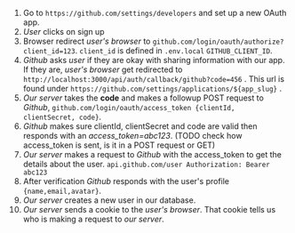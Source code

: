 1. Go to `https://github.com/settings/developers` and set up a new OAuth app.
2. _User_ clicks on sign up
3. Browser redirect _user's browser_ to `github.com/login/oauth/authorize?client_id=123`. `client_id` is defined in `.env.local` `GITHUB_CLIENT_ID`.
4. _Github_ asks _user_ if they are okay with sharing information with our app.  If they are, _user's browser_ get redirected to `http://localhost:3000/api/auth/callback/github?code=456` . This url is found under `https://github.com/settings/applications/${app_slug}` .
5. _Our server_ takes the __code__ and makes a followup POST request to _Github_, `github.com/login/oauth/access_token {clientId, clientSecret, code}`.
6. _Github_ makes sure clientId, clientSecret and code are valid then responds with an _access_token=abc123_.  (TODO check how access_token is sent, is it in a POST request or GET)
7. _Our server_ makes a request to _Github_ with the access_token to get the details about the user. `api.github.com/user Authorization: Bearer abc123`
8. After verification _Github_ responds with the user's profile `{name,email,avatar}`.
9. _Our server_ creates a new user in our database.
10. _Our server_ sends a cookie to the _user's browser_. That cookie tells us who is making a request to _our server_. 